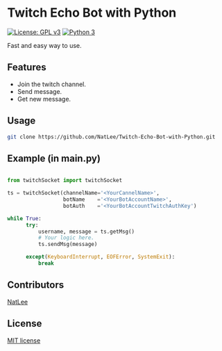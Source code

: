 Twitch Echo Bot with Python
========
[![License: GPL v3](https://img.shields.io/badge/license-MIT-blue.svg)](./LICENSE) [![Python 3](https://img.shields.io/badge/python-3-blue.svg)](https://www.python.org/) 

Fast and easy way to use.

## Features

- Join the twitch channel.
- Send message.
- Get new message.

## Usage

```bash
git clone https://github.com/NatLee/Twitch-Echo-Bot-with-Python.git
```

## Example (in main.py)

```python

from twitchSocket import twitchSocket

ts = twitchSocket(channelName='<YourCannelName>',
                  botName    ='<YourBotAccountName>', 
                  botAuth    ='<YourBotAccountTwitchAuthKey')

while True:
      try:
          username, message = ts.getMsg()
          # Your logic here.
          ts.sendMsg(message)

      except(KeyboardInterrupt, EOFError, SystemExit):
          break
```

## Contributors

[NatLee](https://github.com/NatLee/)

## License
[MIT license](./LICENSE)
